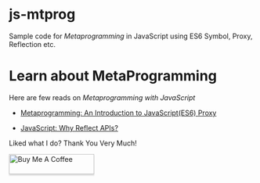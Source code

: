 # js-mtprog
Sample code for *Metaprogramming* in JavaScript using ES6 Symbol, Proxy, Reflection etc.

# Learn about MetaProgramming

Here are few reads on *Metaprogramming with JavaScript*

- [Metaprogramming: An Introduction to JavaScript(ES6) Proxy](https://blog.greenroots.info/metaprogramming-an-introduction-to-javascriptes6-proxy-cjwkk64ly000gvds10db4l034)

- [JavaScript: Why Reflect APIs?](https://blog.greenroots.info/javascript-why-reflect-apis-cjx09kad20006sos1pmumyn38)



Liked what I do? Thank You Very Much!

<a href="https://www.buymeacoffee.com/greenroots" target="_blank" rel="noopener noreferrer"><img src="https://www.buymeacoffee.com/assets/img/custom_images/orange_img.png" alt="Buy Me A Coffee" style="height: 41px !important;width: 174px !important;box-shadow: 0px 3px 2px 0px rgba(190, 190, 190, 0.5) !important;-webkit-box-shadow: 0px 3px 2px 0px rgba(190, 190, 190, 0.5) !important;" ></a>

